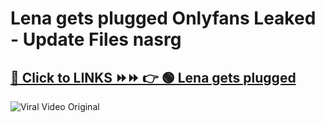 
 # Lena gets plugged Onlyfans Leaked - Update Files nasrg

## <h2><a href="https://clipsfans.com/Lena_gets_plugged&ref=git">🔗 Click to LINKS ⏩⏩ 👉 🟢 Lena gets plugged </a></h2>

<a href="https://clipsfans.com/Lena_gets_plugged&ref=git" rel="nofollow" data-target="animated-image.originalLink"><img src="https://i.ibb.co.com/xMMVF88/686577567.gif" alt="Viral Video Original" style="max-width: 100%; display: inline-block;" data-target="animated-image.originalImage"></a>

